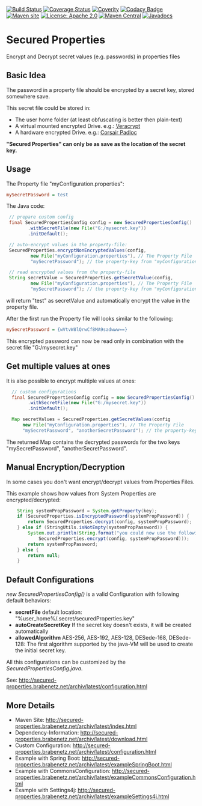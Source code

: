 

[![Build Status](https://secure.travis-ci.org/brabenetz/secured-properties.png?branch=master)](http://travis-ci.org/brabenetz/secured-properties)
[![Coverage Status](https://coveralls.io/repos/brabenetz/secured-properties/badge.svg?branch=code-quality)](https://coveralls.io/github/brabenetz/secured-properties?branch=code-quality)
[![Coverity](https://scan.coverity.com/projects/10666/badge.svg)](https://scan.coverity.com/projects/brabenetz-secured-properties)
[![Codacy Badge](https://api.codacy.com/project/badge/Grade/8f5c89c8143444b6ae39dddb1f329b8f)](https://www.codacy.com/app/brabenetz/secured-properties?utm_source=github.com&amp;utm_medium=referral&amp;utm_content=brabenetz/secured-properties&amp;utm_campaign=Badge_Grade)
[![Maven site](https://img.shields.io/badge/Maven-site-blue.svg)](http://secured-properties.brabenetz.net/archiv/latest/)
[![License: Apache 2.0](https://img.shields.io/badge/license-Apache_2.0-brightgreen.svg)](https://github.com/brabenetz/secured-properties/blob/master/LICENSE.txt)
[![Maven Central](https://maven-badges.herokuapp.com/maven-central/net.brabenetz.lib/secured-properties/badge.svg)](https://maven-badges.herokuapp.com/maven-central/net.brabenetz.lib/secured-properties)
[![Javadocs](http://www.javadoc.io/badge/net.brabenetz.lib/secured-properties.svg)](http://www.javadoc.io/doc/net.brabenetz.lib/secured-properties)
<!--
# Costs extra for more than one project:
[![Dependency Status](https://www.versioneye.com/user/projects/1234/badge.svg?style=flat)](https://www.versioneye.com/user/projects/1234)
-->


# Secured Properties

Encrypt and Decrypt secret values (e.g. passwords) in properties files

<!-- MACRO{toc} -->

## Basic Idea

The password in a property file should be encrypted by a secret key, stored somewhere save.

This secret file could be stored in:

  * The user home folder (at least obfuscating is better then plain-text)
  * A virtual mounted encrypted Drive. e.g.: [Veracrypt](https://veracrypt.codeplex.com)
  * A hardware encrypted Drive. e.g.: [Corsair Padloc](https://amzn.com/B003SHMKHS)

**"Secured Properties" can only be as save as the location of the secret key.**

## Usage

The Property file "myConfiguration.properties":

```INI
mySecretPassword = test
```

The Java code:

```Java
 // prepare custom config
 final SecuredPropertiesConfig config = new SecuredPropertiesConfig()
        .withSecretFile(new File("G:/mysecret.key"))
        .initDefault();

 // auto-encrypt values in the property-file:
 SecuredProperties.encryptNonEncryptedValues(config,
         new File("myConfiguration.properties"), // The Property File
         "mySecretPassword"); // the property-key from "myConfiguration.properties"

 // read encrypted values from the property-file
 String secretValue = SecuredProperties.getSecretValue(config,
         new File("myConfiguration.properties"), // The Property File
         "mySecretPassword"); // the property-key from "myConfiguration.properties"
```

will return "test" as secretValue and automatically encrypt the value in the property file.

After the first run the Property file will looks similar to the following: 

```INI
mySecretPassword = {wVtvW8lQrwCf8MA9sadwww==}
```

This encrypted password can now be read only in combination with the secret file "G:/mysecret.key" 

## Get multiple values at ones

It is also possible to encrypt multiple values at ones:

```Java
  // custom configurations
  final SecuredPropertiesConfig config = new SecuredPropertiesConfig()
        .withSecretFile(new File("G:/mysecret.key"))
        .initDefault();

  Map secretValues = SecuredProperties.getSecretValues(config
      new File("myConfiguration.properties"), // The Property File
      "mySecretPassword", "anotherSecretPassword"); // the property-keys in "myConfiguration.properties" 
```

The returned Map contains the decrypted passwords for the two keys "mySecretPassword", "anotherSecretPassword".

## Manual Encryption/Decryption

In some cases you don't want encrypt/decrypt values from Properties Files.

This example shows how values from System Properties are encrypted/decrypted:

```Java
    String systemPropPassword = System.getProperty(key);
    if (SecuredProperties.isEncryptedPassword(systemPropPassword)) {
        return SecuredProperties.decrypt(config, systemPropPassword);
    } else if (StringUtils.isNotEmpty(systemPropPassword)) {
        System.out.println(String.format("you could now use the following encrypted password: -D%s=%s", key,
            SecuredProperties.encrypt(config, systemPropPassword)));
        return systemPropPassword;
    } else {
        return null;
    }
```

## Default Configurations

*new SecuredPropertiesConfig()* is a valid Configuration with following default behaviors:

  * **secretFile** default location: "%user_home%/.secret/securedProperties.key"
  * **autoCreateSecretKey** If the secret key doesn't exists, it will be created automatically
  * **allowedAlgorithm** AES-256,  AES-192,  AES-128, DESede-168, DESede-128: The first algorithm supported by the java-VM will be used to create the initial secret key.

All this configurations can be customized by the *SecuredPropertiesConfig.java*.

See: http://secured-properties.brabenetz.net/archiv/latest/configuration.html

## More Details

  * Maven Site: http://secured-properties.brabenetz.net/archiv/latest/index.html
  * Dependency-Information: http://secured-properties.brabenetz.net/archiv/latest/download.html
  * Custom Configuration: http://secured-properties.brabenetz.net/archiv/latest/configuration.html
  * Example with Spring Boot: http://secured-properties.brabenetz.net/archiv/latest/exampleSpringBoot.html
  * Example with CommonsConfiguration: http://secured-properties.brabenetz.net/archiv/latest/exampleCommonsConfiguration.html
  * Example with Settings4j: http://secured-properties.brabenetz.net/archiv/latest/exampleSettings4j.html


